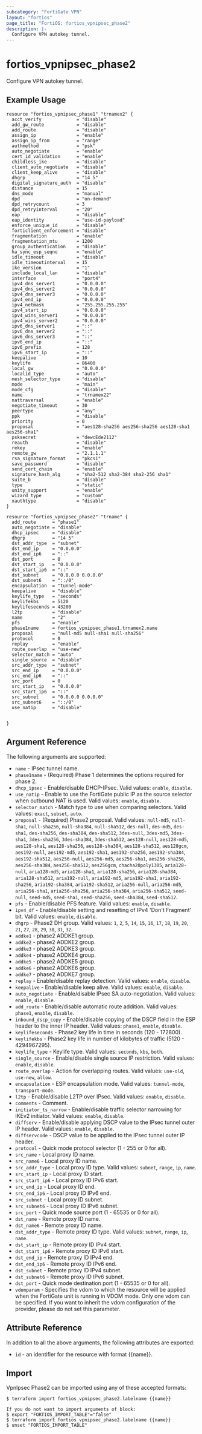 ```yaml
---
subcategory: "FortiGate VPN"
layout: "fortios"
page_title: "FortiOS: fortios_vpnipsec_phase2"
description: |-
  Configure VPN autokey tunnel.
---
```


# fortios_vpnipsec_phase2
Configure VPN autokey tunnel.

## Example Usage

```hcl
resource "fortios_vpnipsec_phase1" "trnamex2" {
  acct_verify             = "disable"
  add_gw_route            = "disable"
  add_route               = "disable"
  assign_ip               = "enable"
  assign_ip_from          = "range"
  authmethod              = "psk"
  auto_negotiate          = "enable"
  cert_id_validation      = "enable"
  childless_ike           = "disable"
  client_auto_negotiate   = "disable"
  client_keep_alive       = "disable"
  dhgrp                   = "14 5"
  digital_signature_auth  = "disable"
  distance                = 15
  dns_mode                = "manual"
  dpd                     = "on-demand"
  dpd_retrycount          = 3
  dpd_retryinterval       = "20"
  eap                     = "disable"
  eap_identity            = "use-id-payload"
  enforce_unique_id       = "disable"
  forticlient_enforcement = "disable"
  fragmentation           = "enable"
  fragmentation_mtu       = 1200
  group_authentication    = "disable"
  ha_sync_esp_seqno       = "enable"
  idle_timeout            = "disable"
  idle_timeoutinterval    = 15
  ike_version             = "1"
  include_local_lan       = "disable"
  interface               = "port4"
  ipv4_dns_server1        = "0.0.0.0"
  ipv4_dns_server2        = "0.0.0.0"
  ipv4_dns_server3        = "0.0.0.0"
  ipv4_end_ip             = "0.0.0.0"
  ipv4_netmask            = "255.255.255.255"
  ipv4_start_ip           = "0.0.0.0"
  ipv4_wins_server1       = "0.0.0.0"
  ipv4_wins_server2       = "0.0.0.0"
  ipv6_dns_server1        = "::"
  ipv6_dns_server2        = "::"
  ipv6_dns_server3        = "::"
  ipv6_end_ip             = "::"
  ipv6_prefix             = 128
  ipv6_start_ip           = "::"
  keepalive               = 10
  keylife                 = 86400
  local_gw                = "0.0.0.0"
  localid_type            = "auto"
  mesh_selector_type      = "disable"
  mode                    = "main"
  mode_cfg                = "disable"
  name                    = "trnamex22"
  nattraversal            = "enable"
  negotiate_timeout       = 30
  peertype                = "any"
  ppk                     = "disable"
  priority                = 0
  proposal                = "aes128-sha256 aes256-sha256 aes128-sha1 aes256-sha1"
  psksecret               = "dewcEde2112"
  reauth                  = "disable"
  rekey                   = "enable"
  remote_gw               = "2.1.1.1"
  rsa_signature_format    = "pkcs1"
  save_password           = "disable"
  send_cert_chain         = "enable"
  signature_hash_alg      = "sha2-512 sha2-384 sha2-256 sha1"
  suite_b                 = "disable"
  type                    = "static"
  unity_support           = "enable"
  wizard_type             = "custom"
  xauthtype               = "disable"
}

resource "fortios_vpnipsec_phase2" "trname" {
  add_route      = "phase1"
  auto_negotiate = "disable"
  dhcp_ipsec     = "disable"
  dhgrp          = "14 5"
  dst_addr_type  = "subnet"
  dst_end_ip     = "0.0.0.0"
  dst_end_ip6    = "::"
  dst_port       = 0
  dst_start_ip   = "0.0.0.0"
  dst_start_ip6  = "::"
  dst_subnet     = "0.0.0.0 0.0.0.0"
  dst_subnet6    = "::/0"
  encapsulation  = "tunnel-mode"
  keepalive      = "disable"
  keylife_type   = "seconds"
  keylifekbs     = 5120
  keylifeseconds = 43200
  l2tp           = "disable"
  name           = "2"
  pfs            = "enable"
  phase1name     = fortios_vpnipsec_phase1.trnamex2.name
  proposal       = "null-md5 null-sha1 null-sha256"
  protocol       = 0
  replay         = "enable"
  route_overlap  = "use-new"
  selector_match = "auto"
  single_source  = "disable"
  src_addr_type  = "subnet"
  src_end_ip     = "0.0.0.0"
  src_end_ip6    = "::"
  src_port       = 0
  src_start_ip   = "0.0.0.0"
  src_start_ip6  = "::"
  src_subnet     = "0.0.0.0 0.0.0.0"
  src_subnet6    = "::/0"
  use_natip      = "disable"


}
```

## Argument Reference

The following arguments are supported:

* `name` - IPsec tunnel name.
* `phase1name` - (Required) Phase 1 determines the options required for phase 2.
* `dhcp_ipsec` - Enable/disable DHCP-IPsec. Valid values: `enable`, `disable`.
* `use_natip` - Enable to use the FortiGate public IP as the source selector when outbound NAT is used. Valid values: `enable`, `disable`.
* `selector_match` - Match type to use when comparing selectors. Valid values: `exact`, `subset`, `auto`.
* `proposal` - (Required) Phase2 proposal. Valid values: `null-md5`, `null-sha1`, `null-sha256`, `null-sha384`, `null-sha512`, `des-null`, `des-md5`, `des-sha1`, `des-sha256`, `des-sha384`, `des-sha512`, `3des-null`, `3des-md5`, `3des-sha1`, `3des-sha256`, `3des-sha384`, `3des-sha512`, `aes128-null`, `aes128-md5`, `aes128-sha1`, `aes128-sha256`, `aes128-sha384`, `aes128-sha512`, `aes128gcm`, `aes192-null`, `aes192-md5`, `aes192-sha1`, `aes192-sha256`, `aes192-sha384`, `aes192-sha512`, `aes256-null`, `aes256-md5`, `aes256-sha1`, `aes256-sha256`, `aes256-sha384`, `aes256-sha512`, `aes256gcm`, `chacha20poly1305`, `aria128-null`, `aria128-md5`, `aria128-sha1`, `aria128-sha256`, `aria128-sha384`, `aria128-sha512`, `aria192-null`, `aria192-md5`, `aria192-sha1`, `aria192-sha256`, `aria192-sha384`, `aria192-sha512`, `aria256-null`, `aria256-md5`, `aria256-sha1`, `aria256-sha256`, `aria256-sha384`, `aria256-sha512`, `seed-null`, `seed-md5`, `seed-sha1`, `seed-sha256`, `seed-sha384`, `seed-sha512`.
* `pfs` - Enable/disable PFS feature. Valid values: `enable`, `disable`.
* `ipv4_df` - Enable/disable setting and resetting of IPv4 'Don't Fragment' bit. Valid values: `enable`, `disable`.
* `dhgrp` - Phase2 DH group. Valid values: `1`, `2`, `5`, `14`, `15`, `16`, `17`, `18`, `19`, `20`, `21`, `27`, `28`, `29`, `30`, `31`, `32`.
* `addke1` - phase2 ADDKE1 group.
* `addke2` - phase2 ADDKE2 group.
* `addke3` - phase2 ADDKE3 group.
* `addke4` - phase2 ADDKE4 group.
* `addke5` - phase2 ADDKE5 group.
* `addke6` - phase2 ADDKE6 group.
* `addke7` - phase2 ADDKE7 group.
* `replay` - Enable/disable replay detection. Valid values: `enable`, `disable`.
* `keepalive` - Enable/disable keep alive. Valid values: `enable`, `disable`.
* `auto_negotiate` - Enable/disable IPsec SA auto-negotiation. Valid values: `enable`, `disable`.
* `add_route` - Enable/disable automatic route addition. Valid values: `phase1`, `enable`, `disable`.
* `inbound_dscp_copy` - Enable/disable copying of the DSCP field in the ESP header to the inner IP header. Valid values: `phase1`, `enable`, `disable`.
* `keylifeseconds` - Phase2 key life in time in seconds (120 - 172800).
* `keylifekbs` - Phase2 key life in number of kilobytes of traffic (5120 - 4294967295).
* `keylife_type` - Keylife type. Valid values: `seconds`, `kbs`, `both`.
* `single_source` - Enable/disable single source IP restriction. Valid values: `enable`, `disable`.
* `route_overlap` - Action for overlapping routes. Valid values: `use-old`, `use-new`, `allow`.
* `encapsulation` - ESP encapsulation mode. Valid values: `tunnel-mode`, `transport-mode`.
* `l2tp` - Enable/disable L2TP over IPsec. Valid values: `enable`, `disable`.
* `comments` - Comment.
* `initiator_ts_narrow` - Enable/disable traffic selector narrowing for IKEv2 initiator. Valid values: `enable`, `disable`.
* `diffserv` - Enable/disable applying DSCP value to the IPsec tunnel outer IP header. Valid values: `enable`, `disable`.
* `diffservcode` - DSCP value to be applied to the IPsec tunnel outer IP header.
* `protocol` - Quick mode protocol selector (1 - 255 or 0 for all).
* `src_name` - Local proxy ID name.
* `src_name6` - Local proxy ID name.
* `src_addr_type` - Local proxy ID type. Valid values: `subnet`, `range`, `ip`, `name`.
* `src_start_ip` - Local proxy ID start.
* `src_start_ip6` - Local proxy ID IPv6 start.
* `src_end_ip` - Local proxy ID end.
* `src_end_ip6` - Local proxy ID IPv6 end.
* `src_subnet` - Local proxy ID subnet.
* `src_subnet6` - Local proxy ID IPv6 subnet.
* `src_port` - Quick mode source port (1 - 65535 or 0 for all).
* `dst_name` - Remote proxy ID name.
* `dst_name6` - Remote proxy ID name.
* `dst_addr_type` - Remote proxy ID type. Valid values: `subnet`, `range`, `ip`, `name`.
* `dst_start_ip` - Remote proxy ID IPv4 start.
* `dst_start_ip6` - Remote proxy ID IPv6 start.
* `dst_end_ip` - Remote proxy ID IPv4 end.
* `dst_end_ip6` - Remote proxy ID IPv6 end.
* `dst_subnet` - Remote proxy ID IPv4 subnet.
* `dst_subnet6` - Remote proxy ID IPv6 subnet.
* `dst_port` - Quick mode destination port (1 - 65535 or 0 for all).
* `vdomparam` - Specifies the vdom to which the resource will be applied when the FortiGate unit is running in VDOM mode. Only one vdom can be specified. If you want to inherit the vdom configuration of the provider, please do not set this parameter.


## Attribute Reference

In addition to all the above arguments, the following attributes are exported:
* `id` - an identifier for the resource with format {{name}}.

## Import

VpnIpsec Phase2 can be imported using any of these accepted formats:
```
$ terraform import fortios_vpnipsec_phase2.labelname {{name}}

If you do not want to import arguments of block:
$ export "FORTIOS_IMPORT_TABLE"="false"
$ terraform import fortios_vpnipsec_phase2.labelname {{name}}
$ unset "FORTIOS_IMPORT_TABLE"
```
